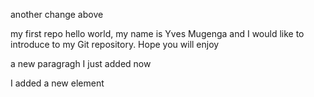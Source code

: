 another change above

my first repo hello world, my name is Yves Mugenga and I would like to introduce to my Git repository. Hope you will enjoy

a new paragragh I just added now

I added a new element